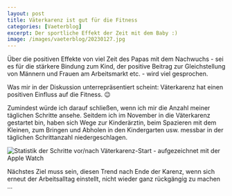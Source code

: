 ```yaml
---
layout: post
title: Väterkarenz ist gut für die Fitness
categories: [Vaeterblog]
excerpt: Der sportliche Effekt der Zeit mit dem Baby :) 
image: /images/vaeterblog/20230127.jpg
---
```


Über die positiven Effekte von viel Zeit des Papas mit dem Nachwuchs - sei es für die stärkere Bindung zum Kind, der positive Beitrag zur Gleichstellung von Männern und Frauen am Arbeitsmarkt etc. - wird viel gesprochen.

Was mir in der Diskussion unterrepräsentiert scheint: Väterkarenz hat einen positiven Einfluss auf die Fitness. 😉

Zumindest würde ich darauf schließen, wenn ich mir die Anzahl meiner täglichen Schritte ansehe. Seitdem ich im November in die Väterkarenz gestartet bin, haben sich Wege zur Kinderärztin, beim Spazieren mit dem Kleinen, zum Bringen und Abholen in den Kindergarten usw. messbar in der täglichen Schrittanzahl niedergeschlagen. 
 
![Statistik der Schritte vor/nach Väterkarenz-Start - aufgezeichnet mit der Apple Watch](../images/vaeterblog/20230127.jpg)

Nächstes Ziel muss sein, diesen Trend nach Ende der Karenz, wenn sich erneut der Arbeitsalltag einstellt, nicht wieder ganz rückgängig zu machen ...